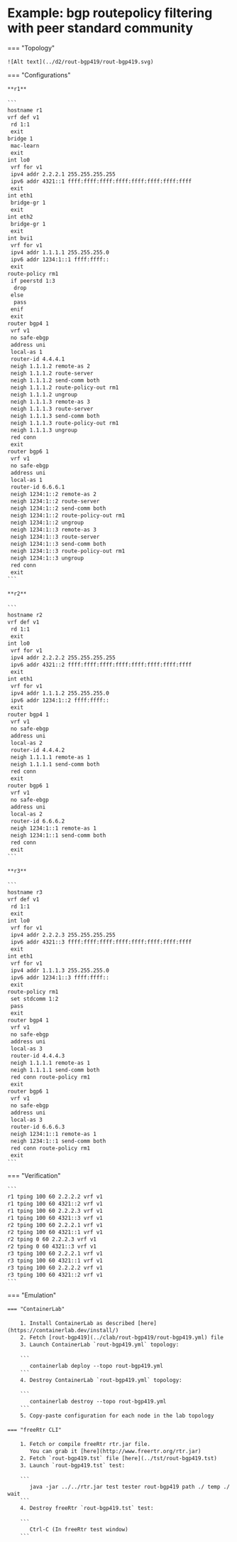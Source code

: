 # Example: bgp routepolicy filtering with peer standard community

=== "Topology"

    ![Alt text](../d2/rout-bgp419/rout-bgp419.svg)

=== "Configurations"

    **r1**

    ```
    hostname r1
    vrf def v1
     rd 1:1
     exit
    bridge 1
     mac-learn
     exit
    int lo0
     vrf for v1
     ipv4 addr 2.2.2.1 255.255.255.255
     ipv6 addr 4321::1 ffff:ffff:ffff:ffff:ffff:ffff:ffff:ffff
     exit
    int eth1
     bridge-gr 1
     exit
    int eth2
     bridge-gr 1
     exit
    int bvi1
     vrf for v1
     ipv4 addr 1.1.1.1 255.255.255.0
     ipv6 addr 1234:1::1 ffff:ffff::
     exit
    route-policy rm1
     if peerstd 1:3
      drop
     else
      pass
     enif
     exit
    router bgp4 1
     vrf v1
     no safe-ebgp
     address uni
     local-as 1
     router-id 4.4.4.1
     neigh 1.1.1.2 remote-as 2
     neigh 1.1.1.2 route-server
     neigh 1.1.1.2 send-comm both
     neigh 1.1.1.2 route-policy-out rm1
     neigh 1.1.1.2 ungroup
     neigh 1.1.1.3 remote-as 3
     neigh 1.1.1.3 route-server
     neigh 1.1.1.3 send-comm both
     neigh 1.1.1.3 route-policy-out rm1
     neigh 1.1.1.3 ungroup
     red conn
     exit
    router bgp6 1
     vrf v1
     no safe-ebgp
     address uni
     local-as 1
     router-id 6.6.6.1
     neigh 1234:1::2 remote-as 2
     neigh 1234:1::2 route-server
     neigh 1234:1::2 send-comm both
     neigh 1234:1::2 route-policy-out rm1
     neigh 1234:1::2 ungroup
     neigh 1234:1::3 remote-as 3
     neigh 1234:1::3 route-server
     neigh 1234:1::3 send-comm both
     neigh 1234:1::3 route-policy-out rm1
     neigh 1234:1::3 ungroup
     red conn
     exit
    ```

    **r2**

    ```
    hostname r2
    vrf def v1
     rd 1:1
     exit
    int lo0
     vrf for v1
     ipv4 addr 2.2.2.2 255.255.255.255
     ipv6 addr 4321::2 ffff:ffff:ffff:ffff:ffff:ffff:ffff:ffff
     exit
    int eth1
     vrf for v1
     ipv4 addr 1.1.1.2 255.255.255.0
     ipv6 addr 1234:1::2 ffff:ffff::
     exit
    router bgp4 1
     vrf v1
     no safe-ebgp
     address uni
     local-as 2
     router-id 4.4.4.2
     neigh 1.1.1.1 remote-as 1
     neigh 1.1.1.1 send-comm both
     red conn
     exit
    router bgp6 1
     vrf v1
     no safe-ebgp
     address uni
     local-as 2
     router-id 6.6.6.2
     neigh 1234:1::1 remote-as 1
     neigh 1234:1::1 send-comm both
     red conn
     exit
    ```

    **r3**

    ```
    hostname r3
    vrf def v1
     rd 1:1
     exit
    int lo0
     vrf for v1
     ipv4 addr 2.2.2.3 255.255.255.255
     ipv6 addr 4321::3 ffff:ffff:ffff:ffff:ffff:ffff:ffff:ffff
     exit
    int eth1
     vrf for v1
     ipv4 addr 1.1.1.3 255.255.255.0
     ipv6 addr 1234:1::3 ffff:ffff::
     exit
    route-policy rm1
     set stdcomm 1:2
     pass
     exit
    router bgp4 1
     vrf v1
     no safe-ebgp
     address uni
     local-as 3
     router-id 4.4.4.3
     neigh 1.1.1.1 remote-as 1
     neigh 1.1.1.1 send-comm both
     red conn route-policy rm1
     exit
    router bgp6 1
     vrf v1
     no safe-ebgp
     address uni
     local-as 3
     router-id 6.6.6.3
     neigh 1234:1::1 remote-as 1
     neigh 1234:1::1 send-comm both
     red conn route-policy rm1
     exit
    ```

=== "Verification"

    ```
    r1 tping 100 60 2.2.2.2 vrf v1
    r1 tping 100 60 4321::2 vrf v1
    r1 tping 100 60 2.2.2.3 vrf v1
    r1 tping 100 60 4321::3 vrf v1
    r2 tping 100 60 2.2.2.1 vrf v1
    r2 tping 100 60 4321::1 vrf v1
    r2 tping 0 60 2.2.2.3 vrf v1
    r2 tping 0 60 4321::3 vrf v1
    r3 tping 100 60 2.2.2.1 vrf v1
    r3 tping 100 60 4321::1 vrf v1
    r3 tping 100 60 2.2.2.2 vrf v1
    r3 tping 100 60 4321::2 vrf v1
    ```

=== "Emulation"

    === "ContainerLab"

        1. Install ContainerLab as described [here](https://containerlab.dev/install/)  
        2. Fetch [rout-bgp419](../clab/rout-bgp419/rout-bgp419.yml) file  
        3. Launch ContainerLab `rout-bgp419.yml` topology:  

        ```
           containerlab deploy --topo rout-bgp419.yml  
        ```
        4. Destroy ContainerLab `rout-bgp419.yml` topology:  

        ```
           containerlab destroy --topo rout-bgp419.yml  
        ```
        5. Copy-paste configuration for each node in the lab topology

    === "freeRtr CLI"

        1. Fetch or compile freeRtr rtr.jar file.  
           You can grab it [here](http://www.freertr.org/rtr.jar)  
        2. Fetch `rout-bgp419.tst` file [here](../tst/rout-bgp419.tst)  
        3. Launch `rout-bgp419.tst` test:  

        ```
           java -jar ../../rtr.jar test tester rout-bgp419 path ./ temp ./ wait
        ```
        4. Destroy freeRtr `rout-bgp419.tst` test:  

        ```
           Ctrl-C (In freeRtr test window)
        ```

